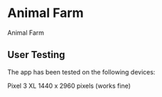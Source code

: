 # Animal Farm

Animal Farm


## User Testing

The app has been tested on the following devices:

Pixel 3 XL 1440 x 2960 pixels (works fine)

